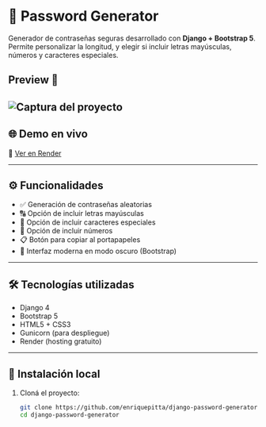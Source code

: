 # 🔐 Password Generator

Generador de contraseñas seguras desarrollado con **Django + Bootstrap 5**.  
Permite personalizar la longitud, y elegir si incluir letras mayúsculas, números y caracteres especiales.

## Preview 🚀  
![Captura del proyecto](https://i.postimg.cc/5jy3cTJ5/Captura-de-pantalla-2025-04-13-a-la-s-5-08-42-p-m.png)
---

## 🌐 Demo en vivo

🔗 [Ver en Render](https://django-password-generator-331q.onrender.com)

---

## ⚙️ Funcionalidades

- ✅ Generación de contraseñas aleatorias
- 🔠 Opción de incluir letras mayúsculas
- 🔣 Opción de incluir caracteres especiales
- 🔢 Opción de incluir números
- 📋 Botón para copiar al portapapeles
- 🌙 Interfaz moderna en modo oscuro (Bootstrap)

---

## 🛠️ Tecnologías utilizadas

- Django 4
- Bootstrap 5
- HTML5 + CSS3
- Gunicorn (para despliegue)
- Render (hosting gratuito)

---

## 🚀 Instalación local

1. Cloná el proyecto:
   ```bash
   git clone https://github.com/enriquepitta/django-password-generator.git
   cd django-password-generator
